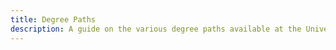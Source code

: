 ```yaml
---
title: Degree Paths
description: A guide on the various degree paths available at the University of Utah.
---
```


